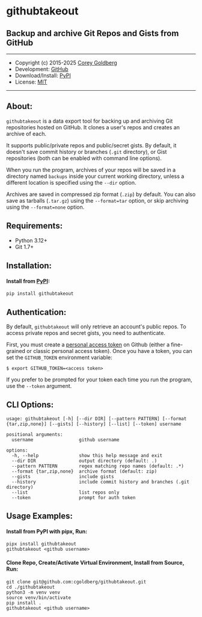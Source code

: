 # githubtakeout

## Backup and archive Git Repos and Gists from GitHub

---

- Copyright (c) 2015-2025 [Corey Goldberg][github-home]
- Development: [GitHub][github-repo]
- Download/Install: [PyPI][pypi-githubtakeout]
- License: [MIT][mit-license]

----

## About:

`githubtakeout` is a data export tool for backing up and archiving Git
repositories hosted on GitHub. It clones a user's repos and creates an archive
of each.

It supports public/private repos and public/secret gists. By default, it
doesn't save commit history or branches (`.git` directory), or Gist
repositories (both can be enabled with command line options).

When you run the program, archives of your repos will be saved in a directory
named `backups` inside your current working directory, unless a different
location is specified using the `--dir` option.

Archives are saved in compressed zip format (`.zip`) by default. You can also
save as tarballs (`.tar.gz`) using the `--format=tar` option, or skip archiving
using the `--format=none` option.

## Requirements:

- Python 3.12+
- Git 1.7+

## Installation:

#### Install from [PyPI][pypi-githubtakeout]:

```
pip install githubtakeout
```

## Authentication:

By default, `githubtakeout` will only retrieve an account's public repos. To
access private repos and secret gists, you need to authenticate.

First, you must create a [personal access token][github-pat] on Github (either
a fine-grained or classic personal access token). Once you have a token, you
can set the `GITHUB_TOKEN` environment variable:

```
$ export GITHUB_TOKEN=<access token>
```

If you prefer to be prompted for your token each time you run the program, use
the `--token` argument.

## CLI Options:

```
usage: githubtakeout [-h] [--dir DIR] [--pattern PATTERN] [--format {tar,zip,none}] [--gists] [--history] [--list] [--token] username

positional arguments:
  username                 github username

options:
  -h, --help               show this help message and exit
  --dir DIR                output directory (default: .)
  --pattern PATTERN        regex matching repo names (default: .*)
  --format {tar,zip,none}  archive format (default: zip)
  --gists                  include gists
  --history                include commit history and branches (.git directory)
  --list                   list repos only
  --token                  prompt for auth token
```

## Usage Examples:

#### Install from PyPI with pipx, Run:

```
pipx install githubtakeout
githubtakeout <github username>
```

#### Clone Repo, Create/Activate Virtual Environment, Install from Source, Run:

```
git clone git@github.com:cgoldberg/githubtakeout.git
cd ./githubtakeout
python3 -m venv venv
source venv/bin/activate
pip install .
githubtakeout <github username>
```

[github-home]: https://github.com/cgoldberg
[github-repo]: https://github.com/cgoldberg/sudokubot
[github-pat]: https://docs.github.com/en/authentication/keeping-your-account-and-data-secure/managing-your-personal-access-tokens
[pypi-githubtakeout]: https://pypi.org/project/githubtakeout
[mit-license]: https://raw.githubusercontent.com/cgoldberg/githubtakeout/refs/heads/master/LICENSE

